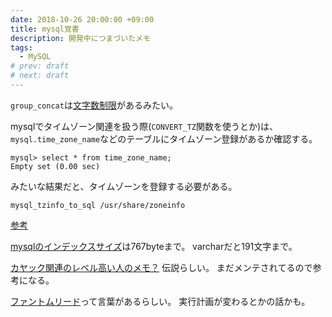 ```yaml
---
date: 2018-10-26 20:00:00 +09:00
title: mysql覚書
description: 開発中につまづいたメモ
tags:
  - MySQL
# prev: draft
# next: draft
---
```


`group_concat`は[文字数制限](https://qiita.com/nwsoyogi/items/196cb92f79c6f01871e0)があるみたい。

mysqlでタイムゾーン関連を扱う際(`CONVERT_TZ`関数を使うとか)は、
`mysql.time_zone_name`などのテーブルにタイムゾーン登録があるか確認する。
```
mysql> select * from time_zone_name;
Empty set (0.00 sec)
```
みたいな結果だと、タイムゾーンを登録する必要がある。
```shell
mysql_tzinfo_to_sql /usr/share/zoneinfo
```
[参考](http://tocsato.hatenablog.com/entry/2016/08/31/065408)

[mysqlのインデックスサイズ](https://blog.e2info.co.jp/2017/04/17/mysql%E3%81%AE%E3%82%A4%E3%83%B3%E3%83%87%E3%83%83%E3%82%AF%E3%82%B9%E3%82%B5%E3%82%A4%E3%82%BA%E3%81%AB767byte%E3%81%BE%E3%81%A7%E3%81%97%E3%81%8B%E3%81%A4%E3%81%8B%E3%81%88%E3%81%AA%E3%81%84/)は767byteまで。
varcharだと191文字まで。

[カヤック関連のレベル高い人のメモ？](https://github.com/ichirin2501/doc)
伝説らしい。
まだメンテされてるので参考になる。

[ファントムリード](http://techblog.kayac.com/repeatable_read.html)って言葉があるらしい。
実行計画が変わるとかの話かも。

